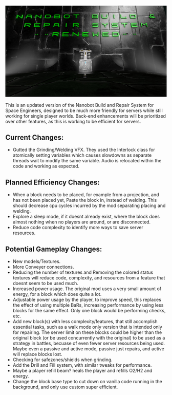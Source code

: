 ![Nanobot Build and Repair System](thumb.jpg)

This is an updated version of the Nanobot Build and Repair System for Space Engineers, designed to be much more friendly for servers while still working for single player worlds. Back-end enhancements will be prioritized over other features, as this is working to be efficient for servers.

## Current Changes:
+ Gutted the Grinding/Welding VFX. They used the Interlock class for atomically setting variables which causes slowdowns as separate threads wait to modify the same variable. Audio is relocated within the code and working as expected.

## Planned Efficiency Changes:
+ When a block needs to be placed, for example from a projection, and has not been placed yet, Paste the block in, instead of welding. This should decrease cpu cycles incurred by the mod separating placing and welding.
+ Explore a sleep mode, if it doesnt already exist, where the block does almost nothing when no players are around, or are disconnected.
+ Reduce code complexity to identify more ways to save server resources.

## Potential Gameplay Changes:
+ New models/Textures.
+ More Conveyer connections.
+ Reducing the number of textures and Removing the colored status textures will reduce code, complexity, and resources from a feature that doesnt seem to be used much.
+ Increased power usage. The original mod uses a very small amount of energy, for a block which does quite a lot.
+ Adjustable power usage by the player, to improve speed, this replaces the effect of using multiple BaRs, increasing performance by using less blocks for the same effect. Only one block would be performing checks, etc.
+ Add new block(s) with less complexity/features, that still accomplish essential tasks, such as a walk mode only version that is intended only for repairing. The server limit on these blocks could be higher than the original block (or be used concurrently with the original) to be used as a strategy in battles, becuase of even fewer server resources being used. Maybe even a passive and active mode, passive just repairs, and active will replace blocks lost.
+ Checking for safezones/shields when grinding.
+ Add the Drill and Fill system, with similar tweaks for performance.
+ Maybe a player refill beam? heals the player and refills O2/H2 and energy.
+ Change the block base type to cut down on vanilla code running in the background, and only use custom super efficient.